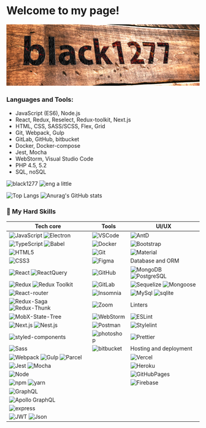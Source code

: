 # Welcome to my page!
![Banner](https://github.com/black1277/black1277/blob/main/logo.jpg?raw=true)

### Languages and Tools:

 - JavaScript (ES6), Node.js
 - React, Redux, Reselect, Redux-toolkit, Next.js
 - HTML, CSS, SASS/SCSS, Flex, Grid
 - Git, Webpack, Gulp
 - GitLab, GitHub, bitbucket
 - Docker, Docker-compose
 - Jest, Mocha
 - WebStorm, Visual Studio Code
 - PHP 4.5, 5.2
 - SQL, noSQL


![black1277](https://img.shields.io/badge/developer-black1277-success)
![eng](https://img.shields.io/badge/English-000000?style=flat&logo=SquareEnix&logoColor=white) a little

![Top Langs](https://github-readme-stats.vercel.app/api/top-langs/?username=black1277&layout=compact)   ![Anurag's GitHub stats](https://github-readme-stats.vercel.app/api?username=black1277&show_icons=true&theme=radical)

### 🚀 My Hard Skills
| Tech core | Tools | UI/UX |
|---|---|---|
![JavaScript](<https://img.shields.io/badge/-JavaScript-f5da55?style=plastic&logo=javascript&logoColor=black>) ![Electron](https://img.shields.io/badge/-Electron-47848F?style=plastic&logo=electron&logoColor=black) | ![VSCode](https://img.shields.io/badge/-VSCode-white?style=plastic&logo=visualstudiocode&logoColor=1572B6) | ![AntD](https://img.shields.io/badge/-AntD-white?style=plastic&logo=antdesign&logoColor=0170fe)
![TypeScript](https://img.shields.io/badge/-TypeScript-white?style=plastic&logo=typescript) ![Babel](https://img.shields.io/badge/-Babel-F9DC3E?style=plastic&logo=babel&logoColor=black) | ![Docker](https://img.shields.io/badge/-Docker-black?style=plastic&logo=docker) | ![Bootstrap](https://img.shields.io/badge/Bootstrap-563D7C?style=plastic&logo=bootstrap&logoColor=white)
![HTML5](https://img.shields.io/badge/-HTML5-E34F26?style=plastic&logo=html5&logoColor=white) | ![Git](https://img.shields.io/badge/-Git-white?style=plastic&logo=git) | ![Material](https://img.shields.io/badge/Material--UI-0081CB?style=plasticge&logo=mui&logoColor=white)
![CSS3](https://img.shields.io/badge/-CSS3-1572B6?style=plastic&logo=css3) | ![Figma](https://img.shields.io/badge/-Figma-black?style=plastic&logo=figma) | Database and ORM
![React](https://img.shields.io/badge/-React-black?style=plastic&logo=react) ![ReactQuery](https://img.shields.io/badge/-ReactQuery-003356?style=plastic&logo=reactquery) | ![GitHub](https://img.shields.io/badge/-GitHub-181717?style=plastic&logo=github) | ![MongoDB](https://img.shields.io/badge/-MongoDB-white?style=plastic&logo=mongodb) ![PostgreSQL](https://img.shields.io/badge/-PostgreSQL-4169E1?style=plastic&logo=PostgreSQL&logoColor=ffffff)
![Redux](https://img.shields.io/badge/-Redux-764abc?style=plastic&logo=redux) ![Redux Toolkit](https://img.shields.io/badge/-Redux%20Toolkit-003356?style=plastic&logo=redux) | ![GitLab](https://img.shields.io/badge/-GitLab-FCA121?style=plastic&logo=gitlab) | ![Sequelize](https://img.shields.io/badge/Sequelize-52B0E7?style=plastic&logo=Sequelize&logoColor=white) ![Mongoose](https://img.shields.io/badge/Mongoose-52B0E7?style=plastic&logo=mongodb&logoColor=white)
![React-router](https://img.shields.io/badge/React_Router-CA4245?style=plastic&logo=react-router&logoColor=white) | ![Insomnia](https://img.shields.io/badge/Insomnia-4000BF?style=plastic&logo=Insomnia&logoColor=white) | ![MySql](https://img.shields.io/badge/-MySQL-4479a1?style=plastic&logo=mysql&logoColor=black) ![sqlite](https://img.shields.io/badge/-SQLite-003b57?style=plastic&logo=sqlite&logoColor=black)
![Redux-Saga](https://img.shields.io/badge/-redux--saga-white?style=plastic&logo=redux-saga&logoColor=grey) ![Redux-Thunk](https://img.shields.io/badge/-Redux%20Thunk-56328F?style=plastic&logo=redux&logoColor=black) | ![Zoom](https://img.shields.io/badge/Zoom-2D8CFF?style=plastic&logo=zoom&logoColor=white) | Linters
![MobX-State-Tree](https://img.shields.io/badge/-MobX--State--Tree-grey?style=plastic&logo=mobx-state-tree&logoColor=#FF7102) | ![WebStorm](https://img.shields.io/badge/WebStorm-000000?style=plastic&logo=WebStorm&logoColor=white) | ![ESLint](https://img.shields.io/badge/-ESLint-white?style=plastic&logo=eslint&logoColor=4B32C3)
![Next.js](https://img.shields.io/badge/-Next.js-white?style=plastic&logo=nextdotjs&logoColor=black) ![Nest.js](https://img.shields.io/badge/-Nest.js-ed2945?style=plastic&logo=nestjs) | ![Postman](https://img.shields.io/badge/-Postman-ff6c37?style=plastic&logo=Postman&logoColor=black)  | ![Stylelint](https://img.shields.io/badge/-Stylelint-white?style=plastic&logo=stylelint&logoColor=black)
![styled-components](https://img.shields.io/badge/-styled--components-bf4080?style=plastic&logo=styledcomponents&logoColor=f5da55) | ![photoshop](https://img.shields.io/badge/-Photoshop-31a8ff?style=plastic&logo=adobephotoshop&logoColor=black)  | ![Prettier](https://img.shields.io/badge/-Prettier-black?style=plastic&logo=prettier)
![Sass](https://img.shields.io/badge/-Sass-bf4080?style=plastic&logo=sass&logoColor=white) |![bitbucket](https://img.shields.io/badge/-bitbucket-0052CC?style=plastic&logo=bitbucket&logoColor=black)  | Hosting and deployment
![Webpack](https://img.shields.io/badge/-Webpack-black?style=plastic&logo=webpack) ![Gulp](https://img.shields.io/badge/-Gulp-CF4647?style=plastic&logo=gulp&logoColor=black) ![Parcel](https://img.shields.io/badge/-Parcel-006643?style=plastic&logo=paperspace&logoColor=ddd) |  | ![Vercel](https://img.shields.io/badge/-Vercel-black?style=plastic&logo=vercel)
![Jest](https://img.shields.io/badge/-Jest-white?style=plastic&logo=jest&logoColor=e13238) ![Mocha](https://img.shields.io/badge/-mocha-8D6748?style=plastic&logo=mocha&logoColor=ddd) | | ![Heroku](https://img.shields.io/badge/-Heroku-430098?style=plastic&logo=heroku)
![Node](https://img.shields.io/badge/-Node-white?style=plastic&logo=nodedotjs) | | ![GitHubPages](https://img.shields.io/badge/-GitHub%20Pages-222222?style=plastic&logo=github-pages)
![npm](https://img.shields.io/badge/-npm-white?style=plastic&logo=npm) ![yarn](https://img.shields.io/badge/-yarn-2C8EBB?style=plastic&logo=yarn&logoColor=ccc) | |![Firebase](https://img.shields.io/badge/-firebase-FFCA28?style=plastic&logo=firebase&logoColor=red)
![GraphQL](https://img.shields.io/badge/-GraphQL-E10098?style=plastic&logo=graphql) |
![Apollo GraphQL](https://img.shields.io/badge/-Apollo%20GraphQL-311C87?style=plastic&logo=apollo-graphql) |
![express](https://img.shields.io/badge/-express-white?style=plastic&logo=express&logoColor=black) |
![JWT](https://img.shields.io/badge/-JWT-black?style=plastic&logo=jsonwebtokens) ![Json](https://img.shields.io/badge/-Json-003356?style=plastic&logo=json)|

<!--
**black1277/black1277** is a ✨ _special_ ✨ repository because its `README.md` (this file) appears on your GitHub profile.

Here are some ideas to get you started:
 - 🌱 I’m currently learning GraphQL
- 🔭 I’m currently working on ...
- 🌱 I’m currently learning ...
- 👯 I’m looking to collaborate on ...
- 🤔 I’m looking for help with ...
- 💬 Ask me about ...
- 📫 How to reach me: ...
- 😄 Pronouns: ...
- ⚡ Fun fact: ...
-->
